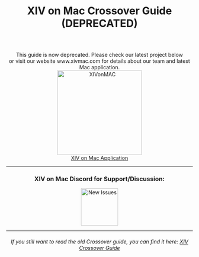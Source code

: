 <h1><p align="center">XIV on Mac Crossover Guide (DEPRECATED)</p></h1><br>


<p align="center">This guide is now deprecated. Please check our latest project below <br>or visit our website www.xivmac.com for details about our team and latest Mac application.<br>
 
 <a href="https://github.com/marzent/XIV-on-Mac" title="XIV-On-Mac">
 <img src="https://i.imgur.com/L2EETYx.png" alt="XIVonMAC" width="228" height="228"> <br>
<a href="https://github.com/marzent/XIV-on-Mac">XIV on Mac Application</a></p>
 
 ---
 
 <div align="center">
 <h3>XIV on Mac Discord for Support/Discussion:</h3>
<p align="center"> <a href="https://discord.gg/dWN5bTC4Yv" title="discord"><img src="http://zbrewerbooks.com/wp-content/uploads/2020/04/discord-512.png" width="100" height="100" alt="New Issues"></a> 
 
---
  
<h6><p align="center">If you still want to read the old Crossover guide, you can find it here: <a href="https://github.com/seathasky/FF14-MAC_ModSupport/blob/main/CX-Guide.md"> XIV Crossover Guide</a></h6></p>
  


